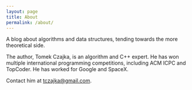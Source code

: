 ```yaml
---
layout: page
title: About
permalink: /about/
---
```

A blog about algorithms and data structures, tending towards the more theoretical side.

The author, Tomek Czajka, is an algorithm and C++ expert. He has won multiple international programming competitions, including ACM ICPC
and TopCoder. He has worked for Google and SpaceX.

Contact him at tczajka@gmail.com.

